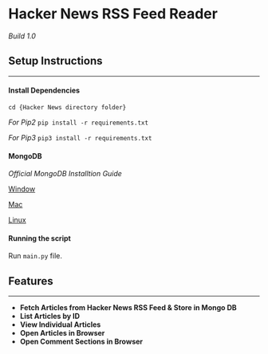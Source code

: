 # Hacker News RSS Feed Reader 
_Build 1.0_

## **Setup Instructions**
---
#### Install Dependencies

`cd {Hacker News directory folder}`

_For Pip2_
`pip install -r requirements.txt`

_For Pip3_
`pip3 install -r requirements.txt`

#### MongoDB
_Official MongoDB Installtion Guide_

<a href="https://docs.mongodb.com/manual/tutorial/install-mongodb-enterprise-on-windows/">Window</a>

<a href="https://docs.mongodb.com/manual/tutorial/install-mongodb-enterprise-on-os-x/">Mac</a>

<a href="https://docs.mongodb.com/manual/administration/install-enterprise-linux/">Linux</a>

#### Running the script

Run `main.py` file.

## **Features**
---
* **Fetch Articles from Hacker News RSS Feed & Store in Mongo DB**
* **List Articles by ID**
* **View Individual Articles**
* **Open Articles in Browser**
* **Open Comment Sections in Browser**
